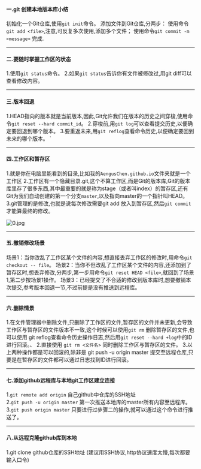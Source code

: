 #### 一.git 创建本地版本库小结

初始化一个Git仓库,使用`git init`命令。
添加文件到Git仓库,分两步：
使用命令`git add <file>`,注意,可反复多次使用,添加多个文件；
使用命令`git commit -m <message>` 完成.	
***

#### 二.要随时掌握工作区的状态

1.使用`git status`命令。
2.如果`git status`告诉你有文件被修改过,用git diff可以查看修改内容。
***

#### 三.版本回退

1.HEAD指向的版本就是当前版本,因此,Git允许我们在版本的历史之间穿梭,使用命令`git reset --hard commit_id`。
2.穿梭前,用`git log`可以查看提交历史,以便确定要回退到哪个版本。
3.要重返未来,用`git reflog`查看命令历史,以便确定要回到未来的哪个版本。
`
***

#### 四.工作区和暂存区

1.就是你在电脑里能看到的目录,比如我的`AengusChen.github.io`文件夹就是一个工作区
2.工作区有一个隐藏目录.git,这个不算工作区,而是Git的版本库,Git的版本库里存了很多东西,其中最重要的就是称为stage（或者叫index）的暂存区,还有Git为我们自动创建的第一个分支`master`,以及指向master的一个指针叫HEAD。
3.git管理的是修改,也就是说每次修改需要git add <file> 放入到暂存区,然后`git commit`才能算最终的修改。


![0.jpg](https://i.loli.net/2020/03/11/gZGwzKQbujBacJM.jpg)
***

#### 五.撤销修改场景

场景1：当你改乱了工作区某个文件的内容,想直接丢弃工作区的修改时,用命令`git checkout -- file`。
场景2：当你不但改乱了工作区某个文件的内容,还添加到了暂存区时,想丢弃修改,分两步,第一步用命令`git reset HEAD <file>`,就回到了场景1,第二步按场景1操作。
场景3：已经提交了不合适的修改到版本库时,想要撤销本次提交,参考版本回退一节,不过前提是没有推送到远程库。
***

#### 六.删除情景

1.在文件管理器中删除文件,只删除了工作区的文件,暂存区的文件并未更新,会导致工作区与暂存区的文件版本不一致,这个时候可以使用`git rm` 删除暂存区的文件,也可以使用 git reflog查看命令历史操作日志,然后用`git reset --hard +log`中的ID进行回滚。、
2.直接使用 `git rm <文件名>` 同时删除工作区与暂存区的文件。
3.以上两种操作都是可以回滚的,除非是 git push -u origin master 提交至远程仓库,只要是在暂存区的文件都可以通过日志找到ID进行回滚。
***

#### 七.添加github远程库与本地git工作区建立连接

1.`git remote add origin` 自己github中仓库的SSH地址\
2.`git push -u origin master` 第一次推送本地库的master所有内容至远程库。
3.`git push origin master` 只要进行过步骤二的操作,就可以通过这个命令进行推送了。
***

#### 八.从远程克隆github库到本地

1.git clone github仓库的SSH地址 (建议用SSH协议,http协议速度太慢,每次都要输入口令)